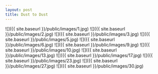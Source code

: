```yaml
---
layout: post
title: Dust to Dust
---
```


![]({{ site.baseurl }}/public/images/1.jpg)
![]({{ site.baseurl }}/public/images/2.jpg)
![]({{ site.baseurl }}/public/images/3.jpg)
![]({{ site.baseurl }}/public/images/5.jpg)
![]({{ site.baseurl }}/public/images/6.jpg)
![]({{ site.baseurl }}/public/images/9.jpg)
![]({{ site.baseurl }}/public/images/10.jpg)
![]({{ site.baseurl }}/public/images/13.jpg)
![]({{ site.baseurl }}/public/images/17.jpg)
![]({{ site.baseurl }}/public/images/23.jpg)
![]({{ site.baseurl }}/public/images/27.jpg)
![]({{ site.baseurl }}/public/images/30.jpg)
